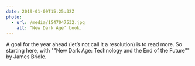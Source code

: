 ```yaml
---
date: 2019-01-09T15:25:32Z
photo:
  - url: /media/1547047532.jpg
    alt: ‘New Dark Age’ book.
---
```

A goal for the year ahead (let’s not call it a resolution) is to read more. So starting here, with ""New Dark Age: Technology and the End of the Future"" by James Bridle.
